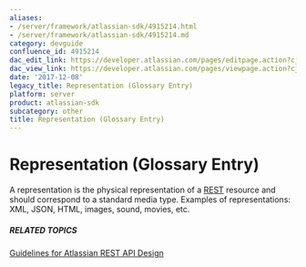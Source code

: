 ```yaml
---
aliases:
- /server/framework/atlassian-sdk/4915214.html
- /server/framework/atlassian-sdk/4915214.md
category: devguide
confluence_id: 4915214
dac_edit_link: https://developer.atlassian.com/pages/editpage.action?cjm=wozere&pageId=4915214
dac_view_link: https://developer.atlassian.com/pages/viewpage.action?cjm=wozere&pageId=4915214
date: '2017-12-08'
legacy_title: Representation (Glossary Entry)
platform: server
product: atlassian-sdk
subcategory: other
title: Representation (Glossary Entry)
---
```

# Representation (Glossary Entry)

A representation is the physical representation of a [REST](/server/framework/atlassian-sdk/rest-glossary-entry.snippet) resource and should correspond to a standard media type. Examples of representations: XML, JSON, HTML, images, sound, movies, etc.

##### RELATED TOPICS

<a href="/pages/createpage.action?spaceKey=DOCS&amp;title=Guidelines+for+Atlassian+REST+API+Design&amp;linkCreation=true&amp;fromPageId=4915214" class="createlink">Guidelines for Atlassian REST API Design</a>
